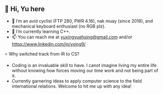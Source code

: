 👋 Hi, Yu here
- 
- 👀 I’m an avid cyclist (FTP 280, PWR 4.16), nak muay (since 2018), and mechanical keyboard enthusiast (no RGB plz).
- 🌱 I’m currently learning C++.
- 📫 You can reach me at yuxingyuehsing@gmail.com and/or https://www.linkedin.com/in/yxing9/

⭐️ Why switched track from IR to CS?
  - Coding is an invaluable skill to have. I canot imagine living my entire life without knowing how forces moving our time work and not being part of it.
  - Currently garnering ideas to apply computer science to the field international relations. Welcome to hit me up with any idea!





<!---
yxing9/yxing9 is a ✨ special ✨ repository because its `README.md` (this file) appears on your GitHub profile.
You can click the Preview link to take a look at your changes.
--->
